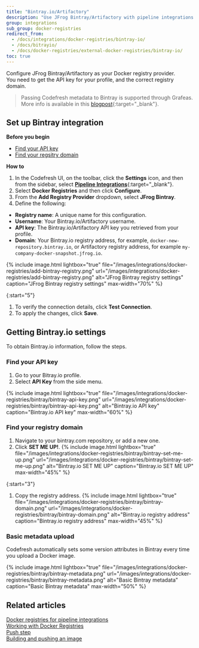 ```yaml
---
title: "Bintray.io/Artifactory"
description: "Use JFrog Bintray/Artifactory with pipeline integrations "
group: integrations
sub_group: docker-registries
redirect_from:
  - /docs/integrations/docker-registries/bintray-io/
  - /docs/bitrayio/
  - /docs/docker-registries/external-docker-registries/bintray-io/
toc: true
---
```


Configure JFrog Bintray/Artifactory as your Docker registry provider.  
You need to get the API key for your profile, and the correct  registry domain.  

>Passing Codefresh metadata to Bintray is supported through Grafeas. More info is available in this [blogpost](https://codefresh.io/blog/write-this-down-grafeas/){:target="_blank"}.

## Set up Bintray integration

**Before you begin**  
* [Find your API key](#find-your-api-key)
* [Find your regsitry domain](#find-your-registry-domain)

**How to**  

1. In the Codefresh UI, on the toolbar, click the **Settings** icon, and then from the sidebar, select [**Pipeline Integrations**](https://g.codefresh.io/account-admin/account-conf/integration){:target="\_blank"}. 
1. Select **Docker Registries** and then click **Configure**.
1. From the **Add Registry Provider** dropdown, select **JFrog Bintray**.
1. Define the following:  
  * **Registry name**: A unique name for this configuration.
  * **Username**: Your Bintray.io/Artifactory username.
  * **API key**: The Bintray.io/Artifactory API key you retrieved from your profile.
  * **Domain**: Your Bintray.io registry address, for example, `docker-new-repository.bintray.io`, or Artifactory registry address, for example `my-company-docker-snapshot.jfrog.io`.

{% include image.html 
	lightbox="true" 
	file="/images/integrations/docker-registries/add-bintray-registry.png" 
	url="/images/integrations/docker-registries/add-bintray-registry.png" 
	alt="JFrog Bintray registry settings" 
    caption="JFrog Bintray registry settings" 
	max-width="70%" %}

{:start="5"}
1. To verify the connection details, click **Test Connection**.
1. To apply the changes, click **Save**.


## Getting Bintray.io settings

To obtain Bintray.io information, follow the steps.

### Find your API key

1. Go to your Bitray.io profile.
1. Select **API Key** from the side menu.

{% include image.html 
lightbox="true" 
file="/images/integrations/docker-registries/bintray/bintray-api-key.png" 
url="/images/integrations/docker-registries/bintray/bintray-api-key.png" 
alt="Bintray.io API key" 
caption="Bintray.io API key"
max-width="60%" %}

### Find your registry domain

1. Navigate to your bintray.com repository, or add a new one.
1. Click **SET ME UP!**.
{% include image.html lightbox="true" file="/images/integrations/docker-registries/bintray/bintray-set-me-up.png" url="/images/integrations/docker-registries/bintray/bintray-set-me-up.png" alt="Bintray.io SET ME UP" caption="Bintray.io SET ME UP" max-width="45%" %}

{:start="3"}
1. Copy the registry address.
{% include image.html lightbox="true" file="/images/integrations/docker-registries/bintray/bintray-domain.png" url="/images/integrations/docker-registries/bintray/bintray-domain.png" alt="Bintray.io registry address" caption="Bintray.io registry address" max-width="45%" %}

### Basic metadata upload

Codefresh automatically sets some version attributes in Bintray every time you upload a Docker image.

{% 
	include image.html lightbox="true" 
	file="/images/integrations/docker-registries/bintray/bintray-metadata.png" 
	url="/images/integrations/docker-registries/bintray/bintray-metadata.png" 
	alt="Basic Bintray metadata" 
	caption="Basic Bintray metadata" 
	max-width="50%" 
	%}

## Related articles
[Docker registries for pipeline integrations]({{site.baseurl}}/docs/integrations/docker-registries)  
[Working with Docker Registries]({{site.baseurl}}/docs/ci-cd-guides/working-with-docker-registries/)  
[Push step]({{site.baseurl}}/docs/pipelines/steps/push/)  
[Building and pushing an image]({{site.baseurl}}/docs/example-catalog/ci-examples/build-and-push-an-image/)  